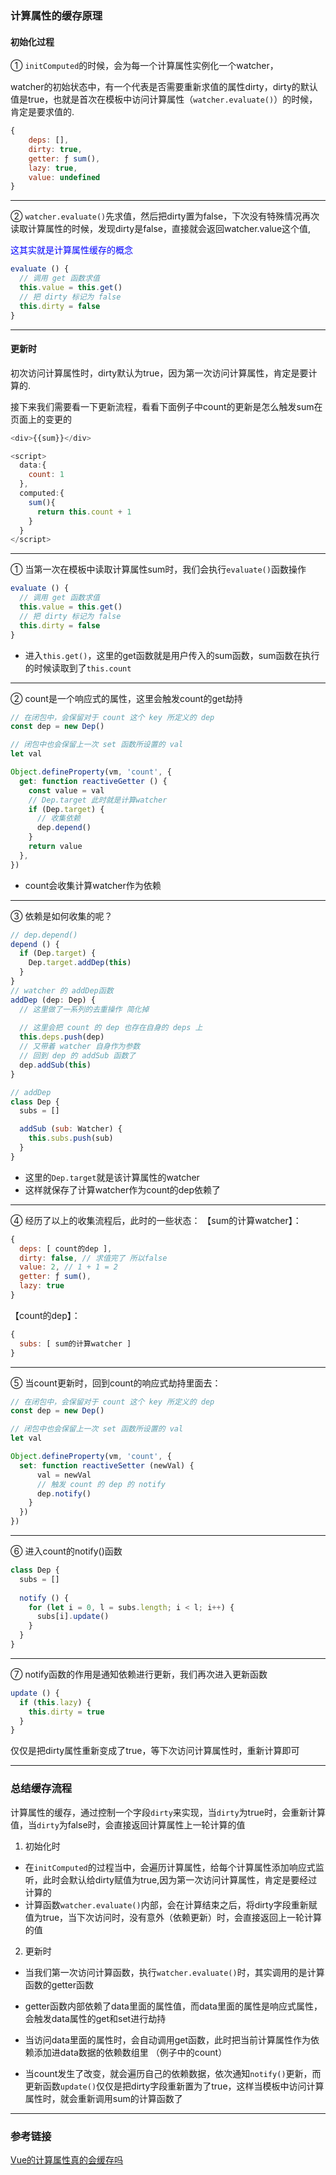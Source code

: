 ### 计算属性的缓存原理

#### 初始化过程
① `initComputed`的时候，会为每一个计算属性实例化一个watcher，

watcher的初始状态中，有一个代表是否需要重新求值的属性dirty，dirty的默认值是true，也就是首次在模板中访问计算属性（`watcher.evaluate()`）的时候，肯定是要求值的.
```js
{
    deps: [],
    dirty: true,
    getter: ƒ sum(),
    lazy: true,
    value: undefined
}
```
---

② `watcher.evaluate()`先求值，然后把dirty置为false，下次没有特殊情况再次读取计算属性的时候，发现dirty是false，直接就会返回watcher.value这个值,

<font style="color:blue">这其实就是计算属性缓存的概念</font>

```js
evaluate () {
  // 调用 get 函数求值
  this.value = this.get()
  // 把 dirty 标记为 false
  this.dirty = false
}
```
---

#### 更新时
初次访问计算属性时，dirty默认为true，因为第一次访问计算属性，肯定是要计算的.

接下来我们需要看一下更新流程，看看下面例子中count的更新是怎么触发sum在页面上的变更的

```js
<div>{{sum}}</div>

<script>
  data:{
    count: 1
  },
  computed:{
    sum(){
      return this.count + 1 
    } 
  }
</script>
```
---
① 当第一次在模板中读取计算属性sum时，我们会执行`evaluate()`函数操作
```js
evaluate () {
  // 调用 get 函数求值
  this.value = this.get()
  // 把 dirty 标记为 false
  this.dirty = false
}
```
+ 进入`this.get()`，这里的get函数就是用户传入的sum函数，sum函数在执行的时候读取到了`this.count`
---

② count是一个响应式的属性，这里会触发count的get劫持
```js
// 在闭包中，会保留对于 count 这个 key 所定义的 dep
const dep = new Dep()

// 闭包中也会保留上一次 set 函数所设置的 val
let val

Object.defineProperty(vm, 'count', {
  get: function reactiveGetter () {
    const value = val
    // Dep.target 此时就是计算watcher
    if (Dep.target) {
      // 收集依赖
      dep.depend()
    }
    return value
  },
})
```
+ <font style="blue">count会收集计算watcher作为依赖</font>

---

③ 依赖是如何收集的呢？
```js
// dep.depend()
depend () {
  if (Dep.target) {
    Dep.target.addDep(this)
  }
}
// watcher 的 addDep函数
addDep (dep: Dep) {
  // 这里做了一系列的去重操作 简化掉 
  
  // 这里会把 count 的 dep 也存在自身的 deps 上
  this.deps.push(dep)
  // 又带着 watcher 自身作为参数
  // 回到 dep 的 addSub 函数了
  dep.addSub(this)
}

// addDep
class Dep {
  subs = []

  addSub (sub: Watcher) {
    this.subs.push(sub)
  }
}
```
+ 这里的`Dep.target`就是该计算属性的watcher
+ <font style="red">这样就保存了计算watcher作为count的dep依赖了</font>

---
④ 经历了以上的收集流程后，此时的一些状态：
【sum的计算watcher】：
```js
{
  deps: [ count的dep ],
  dirty: false, // 求值完了 所以false
  value: 2, // 1 + 1 = 2
  getter: ƒ sum(),
  lazy: true
}
```
【count的dep】：
```js
{
  subs: [ sum的计算watcher ]
}
```
---
⑤ 当count更新时，回到count的响应式劫持里面去：
```js
// 在闭包中，会保留对于 count 这个 key 所定义的 dep
const dep = new Dep()

// 闭包中也会保留上一次 set 函数所设置的 val
let val

Object.defineProperty(vm, 'count', {
  set: function reactiveSetter (newVal) {
      val = newVal
      // 触发 count 的 dep 的 notify
      dep.notify()
    }
  })
})
```
---
⑥ 进入count的notify()函数
```js
class Dep {
  subs = []
  
  notify () {
    for (let i = 0, l = subs.length; i < l; i++) {
      subs[i].update()
    }
  }
}
```
---
⑦ notify函数的作用是通知依赖进行更新，我们再次进入更新函数
```js
update () {
  if (this.lazy) {
    this.dirty = true
  }
}
```
<font style="red">仅仅是把dirty属性重新变成了true，等下次访问计算属性时，重新计算即可</font>

---

### 总结缓存流程
计算属性的缓存，通过控制一个字段`dirty`来实现，当`dirty`为true时，会重新计算值，当`dirty`为false时，会直接返回计算属性上一轮计算的值

1. 初始化时
+ 在`initComputed`的过程当中，会遍历计算属性，给每个计算属性添加响应式监听，此时会默认给dirty赋值为true,因为第一次访问计算属性，肯定是要经过计算的
+ 计算函数`watcher.evaluate()`内部，会在计算结束之后，将dirty字段重新赋值为true，当下次访问时，没有意外（依赖更新）时，会直接返回上一轮计算的值

2. 更新时
+ 当我们第一次访问计算函数，执行`watcher.evaluate()`时，其实调用的是计算函数的getter函数
+ getter函数内部依赖了data里面的属性值，而data里面的属性是响应式属性，会触发data属性的get和set进行劫持

+ 当访问data里面的属性时，会自动调用get函数，此时把当前计算属性作为依赖添加进data数据的依赖数组里
（例子中的count）

+ 当count发生了改变，就会遍历自己的依赖数据，依次通知`notify()`更新，而更新函数`update()`仅仅是把dirty字段重新置为了true，这样当模板中访问计算属性时，就会重新调用sum的计算函数了
---

### 参考链接
[Vue的计算属性真的会缓存吗](https://cloud.tencent.com/developer/article/1614090)
